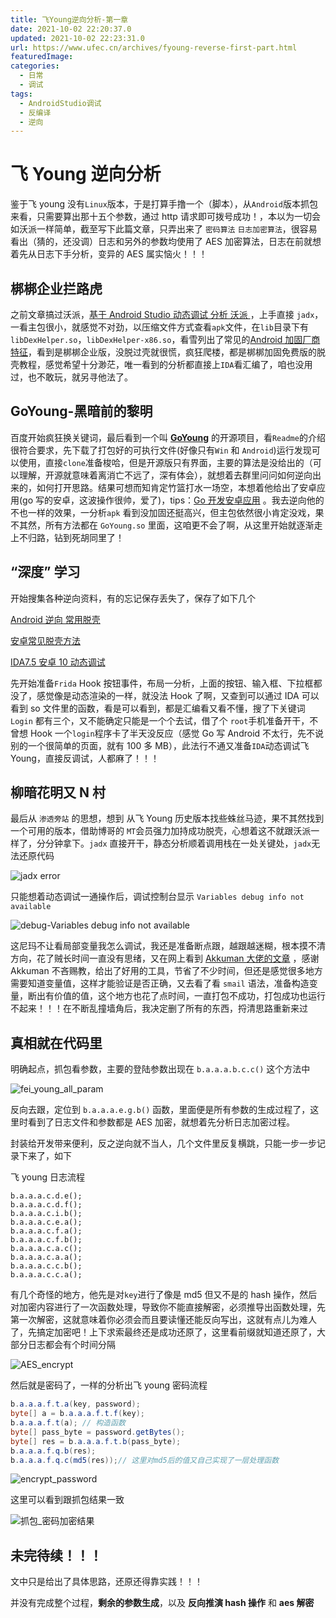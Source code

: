 ```yaml
---
title: 飞Young逆向分析-第一章
date: 2021-10-02 22:20:37.0
updated: 2021-10-02 22:23:31.0
url: https://www.ufec.cn/archives/fyoung-reverse-first-part.html
featuredImage:
categories:
  - 日常
  - 调试
tags:
  - AndroidStudio调试
  - 反编译
  - 逆向
---
```


# 飞 Young 逆向分析

鉴于飞 young 没有`Linux`版本，于是打算手撸一个（脚本），从`Android`版本抓包来看，只需要算出那十五个参数，通过 http 请求即可拨号成功！，本以为一切会如沃派一样简单，截至写下此篇文章，只弄出来了 `密码算法` `日志加密算法`，很容易看出（猜的，还没调）日志和另外的参数均使用了 AES 加密算法，日志在前就想着先从日志下手分析，变异的 AES 属实恼火！！！

## 梆梆企业拦路虎

之前文章搞过沃派，[基于 Android Studio 动态调试 分析 沃派 ](https://www.ufec.cn/archives/androidstudiodebug.html)，上手直接 `jadx`，一看主包很小，就感觉不对劲，以压缩文件方式查看`apk`文件，在`lib`目录下有 `libDexHelper.so`，`libDexHelper-x86.so`，看雪列出了常见的[Android 加固厂商特征](https://bbs.pediy.com/thread-223248.htm)，看到是梆梆企业版，没脱过壳就很慌，疯狂爬楼，都是梆梆加固免费版的脱壳教程，感觉希望十分渺茫，唯一看到的分析都直接上`IDA`看汇编了，咱也没用过，也不敢玩，就另寻他法了。

## GoYoung-黑暗前的黎明

百度开始疯狂换关键词，最后看到一个叫 **[GoYoung](https://gitee.com/zhyaoyu/LinkGoYoung)** 的开源项目，看`Readme`的介绍很符合要求，先下载了打包好的可执行文件(好像只有`Win` 和 `Android`)运行发现可以使用，直接`clone`准备梭哈，但是开源版只有界面，主要的算法是没给出的（可以理解，开源就意味着离消亡不远了，深有体会），就想着去群里问问如何逆向出来的，如何打开思路。结果可想而知肯定竹篮打水一场空，本想着他给出了安卓应用(go 写的安卓，这波操作很帅，爱了)，tips：[Go 开发安卓应用](https://blog.gokit.info/post/go-mobile/) 。我去逆向他的不也一样的效果，一分析`apk` 看到没加固还挺高兴，但主包依然很小肯定没戏，果不其然，所有方法都在 `GoYoung.so` 里面，这咱更不会了啊，从这里开始就逐渐走上不归路，钻到死胡同里了！

## “深度” 学习

开始搜集各种逆向资料，有的忘记保存丢失了，保存了如下几个

[Android 逆向 常用脱壳](https://lazzzaro.github.io/2020/05/10/reverse-Android%E9%80%86%E5%90%91/index.html)

[安卓常见脱壳方法](https://www.freebuf.com/column/210015.html)

[IDA7.5 安卓 10 动态调试](https://bbs.pediy.com/thread-269320.htm)

先开始准备`Frida` Hook 按钮事件，布局一分析，上面的按钮、输入框、下拉框都没了，感觉像是动态渲染的一样，就没法 Hook 了啊，又查到可以通过 IDA 可以看到 so 文件里的函数，看是可以看到，都是汇编看又看不懂，搜了下关键词 `Login` 都有三个，又不能确定只能是一个个去试，借了个 `root`手机准备开干，不曾想 Hook 一个`login`程序卡了半天没反应（感觉 Go 写 Android 不太行，先不说别的一个很简单的页面，就有 100 多 MB），此法行不通又准备`IDA`动态调试飞 Young，直接反调试，人都麻了！！！

## 柳暗花明又 N 村

最后从 `渗透旁站` 的思想，想到 从飞 Young 历史版本找些蛛丝马迹，果不其然找到一个可用的版本，借助博哥的 `MT`会员强力加持成功脱壳，心想着这不就跟沃派一样了，分分钟拿下。`jadx` 直接开干，静态分析顺着调用栈在一处关键处，`jadx`无法还原代码

![jadx error](https://my-static.ufec.cn/blog/dc9ec7ac14e4effb15e1fe09b06e8bb5.png)

只能想着动态调试一通操作后，调试控制台显示 `Variables debug info not available`

![debug-Variables debug info not available](https://my-static.ufec.cn/blog/76c18353da54e5f8dd1daf49feebfa1e.png)

这尼玛不让看局部变量我怎么调试，我还是准备断点跟，越跟越迷糊，根本摸不清方向，花了贼长时间一直没有思绪，又在网上看到 [Akkuman 大佬的文章](http://hacktech.cn/2019/05/21/re-hubei-feiyoung-pc-version/) ，感谢 Akkuman 不吝赐教，给出了好用的工具，节省了不少时间，但还是感觉很多地方需要知道变量值，这样才能验证是否正确，又去看了看 `smail` 语法，准备构造变量，断出有价值的值，这个地方也花了点时间，一直打包不成功，打包成功也运行不起来！！！在不断乱撞墙角后，我决定删了所有的东西，捋清思路重新来过

## 真相就在代码里

明确起点，抓包看参数，主要的登陆参数出现在 `b.a.a.a.b.c.c()` 这个方法中

![fei_young_all_param](https://my-static.ufec.cn/blog/82551ebac7c99733b34b360bcd1566e2.png)

反向去跟，定位到 `b.a.a.a.e.g.b()` 函数，里面便是所有参数的生成过程了，这里时看到了日志文件和参数都是 AES 加密，就想着先分析日志加密过程。

封装给开发带来便利，反之逆向就不当人，几个文件里反复横跳，只能一步一步记录下来了，如下

飞 young 日志流程

```
b.a.a.a.c.d.e();
b.a.a.a.c.d.f();
b.a.a.a.c.i.b();
b.a.a.a.c.e.a();
b.a.a.a.c.f.a();
b.a.a.a.c.f.b();
b.a.a.a.c.a.c();
b.a.a.a.c.a.a();
b.a.a.a.c.c.b();
b.a.a.a.c.c.a();
```

有几个奇怪的地方，他先是对`key`进行了像是 md5 但又不是的 hash 操作，然后对加密内容进行了一次函数处理，导致你不能直接解密，必须推导出函数处理，先第一次解密，这就意味着你必须会而且要读懂还能反向写出，这就有点儿为难人了，先搞定加密吧！上下求索最终还是成功还原了，这里看前缀就知道还原了，大部分日志都会有个时间分隔

![AES_encrypt](https://my-static.ufec.cn/blog/3494d3818dd43bc30e4d02b844dbc611.png)

然后就是密码了，一样的分析出飞 young 密码流程

```java
b.a.a.a.f.t.a(key, password);
byte[] a = b.a.a.a.f.t.f(key);
b.a.a.a.f.t(a); // 构造函数
byte[] pass_byte = password.getBytes();
byte[] res = b.a.a.a.f.t.b(pass_byte);
b.a.a.a.f.q.b(res);
b.a.a.a.f.q.c(md5(res));// 这里对md5后的值又自己实现了一层处理函数

```

![encrypt_password](https://my-static.ufec.cn/blog/00481e8bf1335e60ca244675a0f1c8b3.png)

这里可以看到跟抓包结果一致

![抓包_密码加密结果](https://my-static.ufec.cn/blog/bed01cda6158f0f8de48e73e6b8b073d.jpg)

## 未完待续！！！

文中只是给出了具体思路，还原还得靠实践！！！

并没有完成整个过程，**剩余的参数生成**，以及 **反向推演 hash 操作** 和 **aes 解密**
